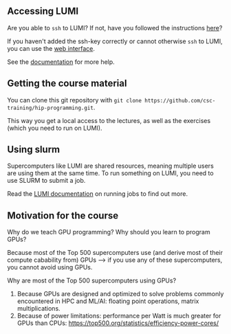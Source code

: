 ## Accessing LUMI

Are you able to `ssh` to LUMI? If not, have you followed the instructions [here](https://docs.lumi-supercomputer.eu/firststeps/)?

If you haven't added the ssh-key correctly or cannot otherwise `ssh` to LUMI, you can use the [web interface](https://www.lumi.csc.fi/public/).

See the [documentation](https://docs.lumi-supercomputer.eu/firststeps/loggingin-webui/) for more help.

## Getting the course material

You can clone this git repository with `git clone https://github.com/csc-training/hip-programming.git`.

This way you get a local access to the lectures, as well as the exercises (which you need to run on LUMI).

## Using slurm

Supercomputers like LUMI are shared resources, meaning multiple users are using them at the same time.
To run something on LUMI, you need to use SLURM to submit a job.

Read the [LUMI documentation](https://docs.lumi-supercomputer.eu/runjobs/) on running jobs to find out more.

## Motivation for the course

Why do we teach GPU programming? Why should you learn to program GPUs?

Because most of the Top 500 supercomputers use (and derive most of their compute cabability from) GPUs
--> if you use any of these supercomputers, you cannot avoid using GPUs.

Why are most of the Top 500 supercomputers using GPUs?

1. Because GPUs are designed and optimized to solve problems commonly encountered in HPC and ML/AI: floating point operations, matrix multiplications.
2. Because of power limitations: performance per Watt is much greater for GPUs than CPUs: https://top500.org/statistics/efficiency-power-cores/
